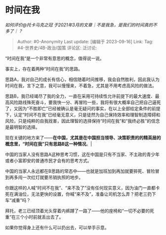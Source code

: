 # 时间在我
*如何评价@托卡马克之冠 于2021年3月的文章｜不是我急，是我们的时间真的不多了｜？*

> Author: #0-Anonymity
> Last update: [编辑于 2023-09-16]
> Link:
> Tag: #4-世界史/4B-政治/国策
> 评论区:
> 泛讨论:

“时间在我“是一个非常有意思的概念，值得说一说。

事实上，存在着两种“时间在我”的思路。

思路A，我对自己的成长有信心，相信随着时间推移，我会自然胜利，因此我认为时间在我，言下之意，我可以慢慢来，不着急，尤其是不用考虑高风险的做法。

思路B，我已经竭尽了我的全力，一直在采用可持续性允许前提下的最大速度、最高风险路线殊死奋斗，要我快一分、再冒险一些，我将有很大概率自己把自己逼死了，又因为“不胜即亡”已经被确认是毫无疑问的事实，在以上全部给定条件的前提下，认定“时间不在我”已经毫无意义，只是徒然为自己保持效率和理智制造障碍和风险，只是纯粹的自我戕害，因此理智的选择保持“时间在我”和“我终必胜”的信念是最明智的选择。

现在关键的地方来了——**在中国，尤其是在中国担当领导、决策职责的的精英层的概念里，“时间在我”只有思路B这一种情况**。|

中国的当家人没有思路A这种思考习惯，这在中国是只有不当家、不主政的青少年或者小富即安的普通市民才会有的思考方式。

中国的当家人永远都在B思路的常态中——也就是加班加到再加就要猝死、冒险冒到再多闯一次红灯就要吊销执照的地步。

你跟这样的人喊“时间不在我”、“来不及了”没有任何现实意义，因为油门一直都卡死在满油位，无法更快的设置，你喊“来不及”，准备让司机怎么弄？把老三扔下车“减重”吗？

拜托，老三已经顶着光头穿着内裤蹲了一路了——他的座椅和“一切不必要的死重”在三个小时前就丢出去了。

如果你觉得身上还有什么可以扔出去，可以举手示意。
